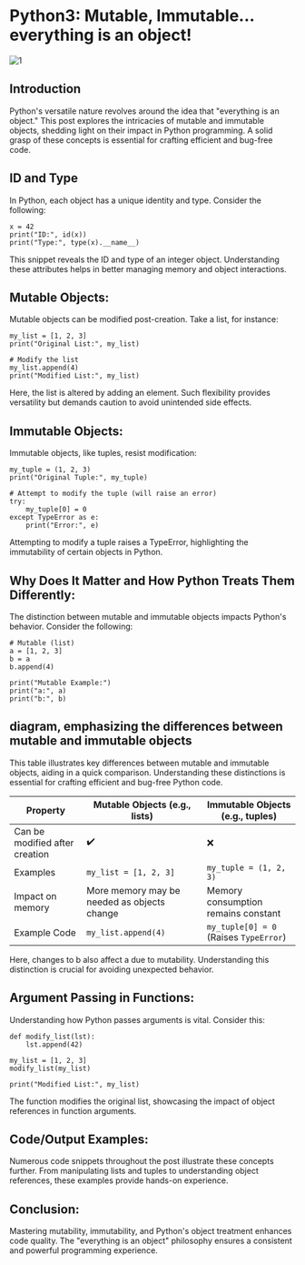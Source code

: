 # Python3: Mutable, Immutable... everything is an object!

![1](https://github.com/Fpierr/holbertonschool-higher_level_programming/assets/141949137/8255eaab-85d7-481e-8703-f8d698bb24c0)


## Introduction

Python's versatile nature revolves around the idea that "everything is an object." This post explores the intricacies of mutable and immutable objects, shedding light on their impact in Python programming. A solid grasp of these concepts is essential for crafting efficient and bug-free code.

## ID and Type
In Python, each object has a unique identity and type. Consider the following:

```
x = 42
print("ID:", id(x))
print("Type:", type(x).__name__)
```

This snippet reveals the ID and type of an integer object. Understanding these attributes helps in better managing memory and object interactions.

## Mutable Objects:
Mutable objects can be modified post-creation. Take a list, for instance:

```
my_list = [1, 2, 3]
print("Original List:", my_list)

# Modify the list
my_list.append(4)
print("Modified List:", my_list)
```
Here, the list is altered by adding an element. Such flexibility provides versatility but demands caution to avoid unintended side effects.

## Immutable Objects:
Immutable objects, like tuples, resist modification:

```
my_tuple = (1, 2, 3)
print("Original Tuple:", my_tuple)

# Attempt to modify the tuple (will raise an error)
try:
    my_tuple[0] = 0
except TypeError as e:
    print("Error:", e)
```

Attempting to modify a tuple raises a TypeError, highlighting the immutability of certain objects in Python.

## Why Does It Matter and How Python Treats Them Differently:
The distinction between mutable and immutable objects impacts Python's behavior. Consider the following:

```
# Mutable (list)
a = [1, 2, 3]
b = a
b.append(4)

print("Mutable Example:")
print("a:", a)
print("b:", b)
```

## diagram, emphasizing the differences between mutable and immutable objects
This table illustrates key differences between mutable and immutable objects, aiding in a quick comparison. Understanding these distinctions is essential for crafting efficient and bug-free Python code.

| Property                   | Mutable Objects (e.g., lists) | Immutable Objects (e.g., tuples) |
| -------------------------- | ---------------------------- | --------------------------------- |
| Can be modified after creation | ✔️                           | ❌                                |
| Examples                   | `my_list = [1, 2, 3]`         | `my_tuple = (1, 2, 3)`            |
| Impact on memory           | More memory may be needed as objects change | Memory consumption remains constant |
| Example Code               | `my_list.append(4)`           | `my_tuple[0] = 0` (Raises `TypeError`) |

Here, changes to b also affect a due to mutability. Understanding this distinction is crucial for avoiding unexpected behavior.

## Argument Passing in Functions:
Understanding how Python passes arguments is vital. Consider this:

```
def modify_list(lst):
    lst.append(42)

my_list = [1, 2, 3]
modify_list(my_list)

print("Modified List:", my_list)
```

The function modifies the original list, showcasing the impact of object references in function arguments.

## Code/Output Examples:
Numerous code snippets throughout the post illustrate these concepts further. From manipulating lists and tuples to understanding object references, these examples provide hands-on experience.

## Conclusion:
Mastering mutability, immutability, and Python's object treatment enhances code quality. The "everything is an object" philosophy ensures a consistent and powerful programming experience.
